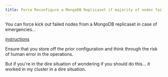 ```yaml
---
title: Force Reconfigure a MongoDB Replicaset if majority of nodes fail
---
```


You can force kick out failed nodes from a MongoDB replicaset in case of emergencies...

[instructions](https://www.mongodb.com/docs/manual/tutorial/reconfigure-replica-set-with-unavailable-members/)

Ensure that you store off the prior configuration and think through the risk of human error in the
operations.

But if you're in the dire situation of wondering if you should do this... it worked in my cluster in
a dire situation.
